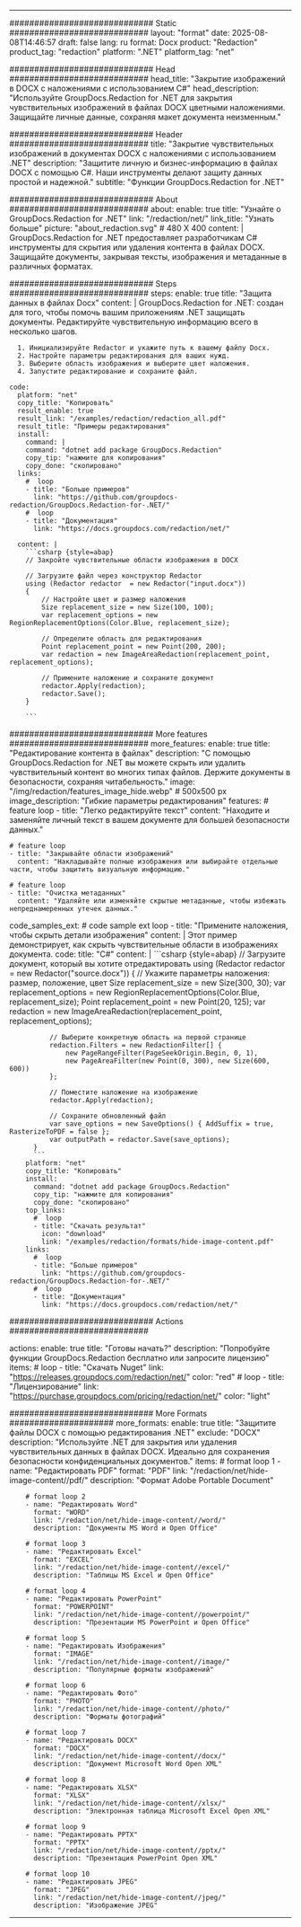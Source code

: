 
---
############################# Static ############################
layout: "format"
date:  2025-08-08T14:46:57
draft: false
lang: ru
format: Docx
product: "Redaction"
product_tag: "redaction"
platform: ".NET"
platform_tag: "net"

############################# Head ############################
head_title: "Закрытие изображений в DOCX с наложениями с использованием C#"
head_description: "Используйте GroupDocs.Redaction for .NET для закрытия чувствительных изображений в файлах DOCX цветными наложениями. Защищайте личные данные, сохраняя макет документа неизменным."

############################# Header ############################
title: "Закрытие чувствительных изображений в документах DOCX с наложениями с использованием .NET" 
description: "Защитите личную и бизнес-информацию в файлах DOCX с помощью C#. Наши инструменты делают защиту данных простой и надежной."
subtitle: "Функции GroupDocs.Redaction for .NET" 

############################# About ############################
about:
    enable: true
    title: "Узнайте о GroupDocs.Redaction for .NET"
    link: "/redaction/net/"
    link_title: "Узнать больше"
    picture: "about_redaction.svg" # 480 X 400
    content: |
       GroupDocs.Redaction for .NET предоставляет разработчикам C# инструменты для скрытия или удаления контента в файлах DOCX. Защищайте документы, закрывая тексты, изображения и метаданные в различных форматах.

############################# Steps ############################
steps:
    enable: true
    title: "Защита данных в файлах Docx"
    content: |
      GroupDocs.Redaction for .NET: создан для того, чтобы помочь вашим приложениям .NET защищать документы. Редактируйте чувствительную информацию всего в несколько шагов.
      
      1. Инициализируйте Redactor и укажите путь к вашему файлу Docx.
      2. Настройте параметры редактирования для ваших нужд.
      3. Выберите область изображения и выберите цвет наложения.
      4. Запустите редактирование и сохраните файл.
   
    code:
      platform: "net"
      copy_title: "Копировать"
      result_enable: true
      result_link: "/examples/redaction/redaction_all.pdf"
      result_title: "Примеры редактирования"
      install:
        command: |
        command: "dotnet add package GroupDocs.Redaction"
        copy_tip: "нажмите для копирования"
        copy_done: "скопировано"
      links:
        #  loop
        - title: "Больше примеров"
          link: "https://github.com/groupdocs-redaction/GroupDocs.Redaction-for-.NET/"
        #  loop
        - title: "Документация"
          link: "https://docs.groupdocs.com/redaction/net/"
          
      content: |
        ```csharp {style=abap}
        // Закройте чувствительные области изображения в DOCX

        // Загрузите файл через конструктор Redactor
        using (Redactor redactor  = new Redactor("input.docx"))
        {
            // Настройте цвет и размер наложения
            Size replacement_size = new Size(100, 100);
            var replacement_options = new RegionReplacementOptions(Color.Blue, replacement_size);

            // Определите область для редактирования
            Point replacement_point = new Point(200, 200);
            var redaction = new ImageAreaRedaction(replacement_point, replacement_options);
            
            // Примените наложение и сохраните документ
            redactor.Apply(redaction);
            redactor.Save();
        }
        
        ```            


############################# More features ############################
more_features:
  enable: true
  title: "Редактирование контента в файлах"
  description: "С помощью GroupDocs.Redaction for .NET вы можете скрыть или удалить чувствительный контент во многих типах файлов. Держите документы в безопасности, сохраняя читабельность."
  image: "/img/redaction/features_image_hide.webp" # 500x500 px
  image_description: "Гибкие параметры редактирования"
  features:
    # feature loop
    - title: "Легко редактируйте текст"
      content: "Находите и заменяйте личный текст в вашем документе для большей безопасности данных."

    # feature loop
    - title: "Закрывайте области изображений"
      content: "Накладывайте полные изображения или выбирайте отдельные части, чтобы защитить визуальную информацию."

    # feature loop
    - title: "Очистка метаданных"
      content: "Удаляйте или изменяйте скрытые метаданные, чтобы избежать непреднамеренных утечек данных."
      
  code_samples_ext:
    # code sample ext loop
    - title: "Примените наложения, чтобы скрыть детали изображения"
      content: |
        Этот пример демонстрирует, как скрыть чувствительные области в изображениях документа.
      code:
        title: "C#"
        content: |
          ```csharp {style=abap}
          //  Загрузите документ, который вы хотите отредактировать
          using (Redactor redactor  = new Redactor("source.docx"))
          {
              // Укажите параметры наложения: размер, положение, цвет
              Size replacement_size = new Size(300, 30);
              var replacement_options = new RegionReplacementOptions(Color.Blue, replacement_size);
              Point replacement_point = new Point(20, 125);
              var redaction = new ImageAreaRedaction(replacement_point, replacement_options);
 
              // Выберите конкретную область на первой странице
              redaction.Filters = new RedactionFilter[] {
                  new PageRangeFilter(PageSeekOrigin.Begin, 0, 1),
                  new PageAreaFilter(new Point(0, 300), new Size(600, 600))
              };

              // Поместите наложение на изображение
              redactor.Apply(redaction);

              // Сохраните обновленный файл
              var save_options = new SaveOptions() { AddSuffix = true, RasterizeToPDF = false };
              var outputPath = redactor.Save(save_options);
          }
          ```
        platform: "net"
        copy_title: "Копировать"
        install:
          command: "dotnet add package GroupDocs.Redaction"
          copy_tip: "нажмите для копирования"
          copy_done: "скопировано"
        top_links:
          #  loop
          - title: "Скачать результат"
            icon: "download"
            link: "/examples/redaction/formats/hide-image-content.pdf"
        links:
          #  loop
          - title: "Больше примеров"
            link: "https://github.com/groupdocs-redaction/GroupDocs.Redaction-for-.NET/"
          #  loop
          - title: "Документация"
            link: "https://docs.groupdocs.com/redaction/net/"


############################# Actions ############################

actions:
  enable: true
  title: "Готовы начать?"
  description: "Попробуйте функции GroupDocs.Redaction бесплатно или запросите лицензию"
  items:
    #  loop
    - title: "Скачать Nuget"
      link: "https://releases.groupdocs.com/redaction/net/"
      color: "red"
        #  loop
    - title: "Лицензирование"
      link: "https://purchase.groupdocs.com/pricing/redaction/net/"
      color: "light"


############################# More Formats #####################
more_formats:
    enable: true
    title: "Защитите файлы DOCX с помощью редактирования .NET"
    exclude: "DOCX"
    description: "Используйте .NET для закрытия или удаления чувствительных данных в файлах DOCX. Идеально для сохранения безопасности конфиденциальных документов."
    items: 
        # format loop 1
        - name: "Редактировать PDF"
          format: "PDF"
          link: "/redaction/net/hide-image-content//pdf/"
          description: "Формат Adobe Portable Document"

        # format loop 2
        - name: "Редактировать Word"
          format: "WORD"
          link: "/redaction/net/hide-image-content//word/"
          description: "Документы MS Word и Open Office"
          
        # format loop 3
        - name: "Редактировать Excel"
          format: "EXCEL"
          link: "/redaction/net/hide-image-content//excel/"
          description: "Таблицы MS Excel и Open Office"

        # format loop 4
        - name: "Редактировать PowerPoint"
          format: "POWERPOINT"
          link: "/redaction/net/hide-image-content//powerpoint/"
          description: "Презентации MS PowerPoint и Open Office"

        # format loop 5
        - name: "Редактировать Изображения"
          format: "IMAGE"
          link: "/redaction/net/hide-image-content//image/"
          description: "Популярные форматы изображений"

        # format loop 6
        - name: "Редактировать Фото"
          format: "PHOTO"
          link: "/redaction/net/hide-image-content//photo/"
          description: "Форматы фотографий"

        # format loop 7
        - name: "Редактировать DOCX"
          format: "DOCX"
          link: "/redaction/net/hide-image-content//docx/"
          description: "Документ Microsoft Word Open XML"
          
        # format loop 8
        - name: "Редактировать XLSX"
          format: "XLSX"
          link: "/redaction/net/hide-image-content//xlsx/"
          description: "Электронная таблица Microsoft Excel Open XML"
          
        # format loop 9
        - name: "Редактировать PPTX"
          format: "PPTX"
          link: "/redaction/net/hide-image-content//pptx/"
          description: "Презентация PowerPoint Open XML"

        # format loop 10
        - name: "Редактировать JPEG"
          format: "JPEG"
          link: "/redaction/net/hide-image-content//jpeg/"
          description: "Изображение JPEG"


---